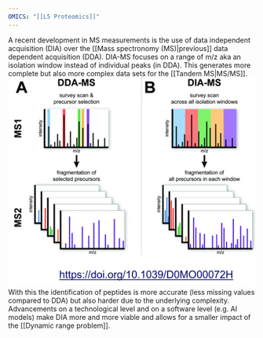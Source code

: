 ```yaml
---
OMICS: "[[L5 Proteomics]]"
---
```

A recent development in MS measurements is the use of data independent acquisition (DIA) over the [[Mass spectronomy (MS)|previous]] data dependent acquisition (DDA). DIA-MS focuses on a range of m/z aka an isolation window instead of individual peaks (in DDA). This generates more complete but also more complex data sets for the [[Tandem MS|MS/MS]].![](../Attachments/PowerPoint-presentation%206.png)
With this the identification of peptides is more accurate (less missing values compared to DDA) but also harder due to the underlying complexity. Advancements on a technological level and on a software level (e.g. AI models) make DIA more and more viable and allows for a smaller impact of the [[Dynamic range problem]]. 

